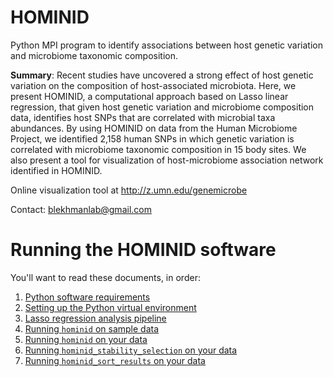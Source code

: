 # HOMINID
Python MPI program to identify associations between host genetic variation 
and microbiome taxonomic composition.

**Summary**: Recent studies have uncovered a strong effect of host genetic variation on the  composition of host-associated microbiota. Here, we present HOMINID, a computational approach based on Lasso linear regression, that given host genetic variation and microbiome composition data, identifies host SNPs that are correlated with microbial taxa abundances. By using HOMINID on data from the Human Microbiome Project, we identified 2,158 human SNPs in which genetic variation is correlated with microbiome taxonomic composition in 15 body sites. We also present a tool for visualization of host-microbiome association network identified in HOMINID.

Online visualization tool at http://z.umn.edu/genemicrobe

Contact: blekhmanlab@gmail.com

# Running the HOMINID software

You'll want to read these documents, in order:

1. [Python software requirements](https://github.com/blekhmanlab/hominid/wiki/Requirements)
2. [Setting up the Python virtual environment](https://github.com/blekhmanlab/hominid/wiki/Set-up-a-virtualenv-on-Linux)
3. [Lasso regression analysis pipeline](https://github.com/blekhmanlab/hominid/wiki/Lasso-Regression-Analysis-Pipeline)
4. [Running `hominid` on sample data](https://github.com/blekhmanlab/hominid/wiki/Running-hominid-on-sample-data)
5. [Running `hominid` on your data](https://github.com/blekhmanlab/hominid/wiki/Running-hominid-on-your-data)
6. [Running `hominid_stability_selection` on your data](https://github.com/blekhmanlab/hominid/wiki/Running-stability-selection-on-your-data)
7. [Running `hominid_sort_results` on your data](https://github.com/blekhmanlab/hominid/wiki/Running-sort-results-on-your-data)
